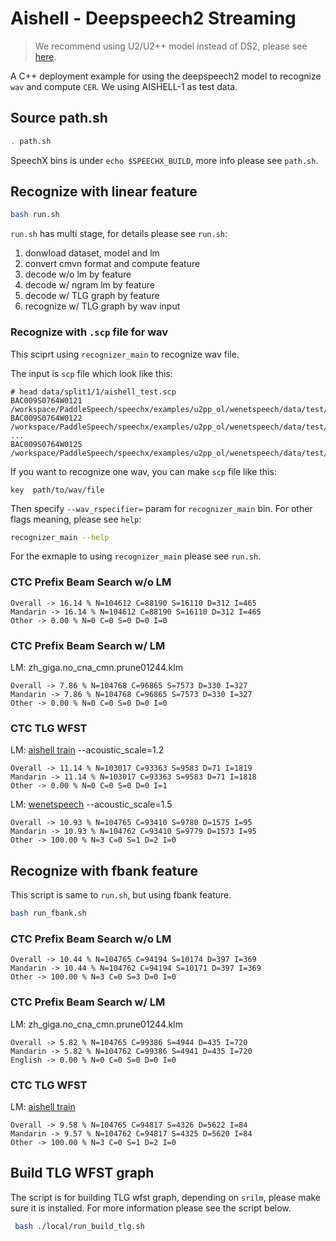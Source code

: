 # Aishell - Deepspeech2 Streaming

> We recommend using U2/U2++ model instead of DS2, please see [here](../../u2pp_ol/wenetspeech/).

A C++ deployment example for using the deepspeech2 model to recognize `wav` and compute `CER`. We using AISHELL-1 as test data.

## Source path.sh

```bash
. path.sh
```

SpeechX bins is under `echo $SPEECHX_BUILD`, more info please see `path.sh`.

## Recognize with linear feature

```bash
bash run.sh
```

`run.sh` has multi stage, for details please see `run.sh`: 

1. donwload dataset, model and lm
2. convert cmvn format and compute feature
3. decode w/o lm by feature
4. decode w/ ngram lm by feature
5. decode w/ TLG graph by feature
6. recognize w/ TLG graph by wav input

### Recognize with `.scp` file for wav

This sciprt using `recognizer_main` to recognize wav file.

The input is `scp` file which look like this:
```text
# head data/split1/1/aishell_test.scp 
BAC009S0764W0121        /workspace/PaddleSpeech/speechx/examples/u2pp_ol/wenetspeech/data/test/S0764/BAC009S0764W0121.wav
BAC009S0764W0122        /workspace/PaddleSpeech/speechx/examples/u2pp_ol/wenetspeech/data/test/S0764/BAC009S0764W0122.wav
...
BAC009S0764W0125        /workspace/PaddleSpeech/speechx/examples/u2pp_ol/wenetspeech/data/test/S0764/BAC009S0764W0125.wav
```

If you want to recognize one wav, you can make `scp` file like this:
```text
key  path/to/wav/file
```

Then specify `--wav_rspecifier=` param for `recognizer_main` bin. For other flags meaning, please see `help`:
```bash
recognizer_main --help
```

For the exmaple to using `recognizer_main` please see `run.sh`.


### CTC Prefix Beam Search w/o LM

```
Overall -> 16.14 % N=104612 C=88190 S=16110 D=312 I=465
Mandarin -> 16.14 % N=104612 C=88190 S=16110 D=312 I=465
Other -> 0.00 % N=0 C=0 S=0 D=0 I=0
```

### CTC Prefix Beam Search w/ LM

LM: zh_giga.no_cna_cmn.prune01244.klm
```
Overall -> 7.86 % N=104768 C=96865 S=7573 D=330 I=327
Mandarin -> 7.86 % N=104768 C=96865 S=7573 D=330 I=327
Other -> 0.00 % N=0 C=0 S=0 D=0 I=0
```

### CTC TLG WFST

LM: [aishell train](http://paddlespeech.bj.bcebos.com/speechx/examples/ds2_ol/aishell/aishell_graph.zip)
--acoustic_scale=1.2
```
Overall -> 11.14 % N=103017 C=93363 S=9583 D=71 I=1819
Mandarin -> 11.14 % N=103017 C=93363 S=9583 D=71 I=1818
Other -> 0.00 % N=0 C=0 S=0 D=0 I=1
```

LM: [wenetspeech](http://paddlespeech.bj.bcebos.com/speechx/examples/ds2_ol/aishell/wenetspeech_graph.zip)
--acoustic_scale=1.5
```
Overall -> 10.93 % N=104765 C=93410 S=9780 D=1575 I=95
Mandarin -> 10.93 % N=104762 C=93410 S=9779 D=1573 I=95
Other -> 100.00 % N=3 C=0 S=1 D=2 I=0
```

## Recognize with fbank feature

This script is same to `run.sh`, but using fbank feature.

```bash
bash run_fbank.sh
```

### CTC Prefix Beam Search w/o LM

```
Overall -> 10.44 % N=104765 C=94194 S=10174 D=397 I=369
Mandarin -> 10.44 % N=104762 C=94194 S=10171 D=397 I=369
Other -> 100.00 % N=3 C=0 S=3 D=0 I=0
```

### CTC Prefix Beam Search w/ LM

LM: zh_giga.no_cna_cmn.prune01244.klm

```
Overall -> 5.82 % N=104765 C=99386 S=4944 D=435 I=720
Mandarin -> 5.82 % N=104762 C=99386 S=4941 D=435 I=720
English -> 0.00 % N=0 C=0 S=0 D=0 I=0
```

### CTC TLG WFST

LM: [aishell train](https://paddlespeech.bj.bcebos.com/s2t/paddle_asr_online/aishell_graph2.zip)
```
Overall -> 9.58 % N=104765 C=94817 S=4326 D=5622 I=84
Mandarin -> 9.57 % N=104762 C=94817 S=4325 D=5620 I=84
Other -> 100.00 % N=3 C=0 S=1 D=2 I=0
```

## Build TLG WFST graph 

The script is for building TLG wfst graph, depending on `srilm`, please make sure it is installed.
For more information please see the script below.

```bash
 bash ./local/run_build_tlg.sh
```
